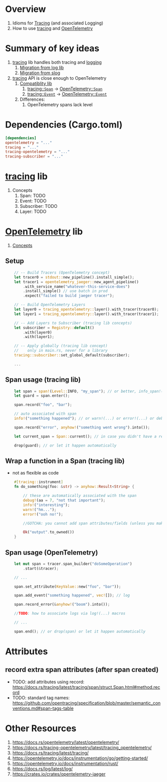 # Overview
1. Idioms for [Tracing](https://opentelemetry.io/docs/concepts/signals/traces/) (and associated Logging)
1. How to use [tracing](https://docs.rs/tracing/latest/tracing/) and [OpenTelemetry](https://opentelemetry.io/docs/instrumentation/rust/)


# Summary of key ideas
1. [tracing](https://docs.rs/tracing/latest/tracing) lib handles both tracing and [logging](./logging.md)
    1. [Migration from log lib](https://docs.rs/tracing/latest/tracing/#for-log-users)
    1. [Migration from slog](https://github.com/slog-rs/slog#slog-rs---the-logging-for-rust)
1. [tracing](https://docs.rs/tracing/latest/tracing) API is close enough to OpenTelemetry
    1. [Compatiblity lib](https://crates.io/crates/tracing-opentelemetry)
        1. [tracing::`Span`](https://docs.rs/tracing/latest/tracing/struct.Span.html) -> [OpenTelemetry::`Span`](https://docs.rs/opentelemetry/latest/opentelemetry/trace/trait.Span.html)
        1. [tracing::`Event`](https://docs.rs/tracing/latest/tracing/event/struct.Event.html) -> [OpenTelemetry::`Event`](https://docs.rs/opentelemetry/latest/opentelemetry/trace/struct.Event.html)
    1. Differences:
        1. OpenTelemetry spans lack level


# Dependencies (Cargo.toml)
```toml
[dependencies]
opentelemetry = "..."
tracing = "..."
tracing-opentelemetry = "..."
tracing-subscriber = "..."
```


# [tracing](https://docs.rs/tracing/latest/tracing/) lib
1. Concepts
    1. Span: TODO
    1. Event: TODO
    1. Subscriber: TODO
    1. Layer: TODO


# [OpenTelemetry](https://opentelemetry.io/docs/instrumentation/rust/) lib
1. [Concepts](../common/observability/tracing.md)


## Setup
```rust
    // -- Build Tracers (OpenTelemetry concept)
    let tracer0 = stdout::new_pipeline().install_simple();
    let tracer1 = opentelemetry_jaeger::new_agent_pipeline()
        .with_service_name("whatever-this-service-does")
        .install_simple() // use batch in prod
        .expect("failed to build jaeger tracer");

    // -- Build OpenTelemetry Layers
    let layer0 = tracing_opentelemetry::layer().with_tracer(tracer0);
    let layer1 = tracing_opentelemetry::layer().with_tracer(tracer1);

    // -- Add Layers to Subscriber (tracing lib concepts)
    let subscriber = Registry::default()
        .with(layer0)
        .with(layer1);

    // -- Apply globally (tracing lib concept)
    //    only in main.rs, never for a library
    tracing::subscriber::set_global_default(subscriber);

    ...
```


## Span usage (tracing lib)
```rust
    let span = span!(Level::INFO, "my_span"); // or better, info_span!("my_span");
    let guard = span.enter();

    span.record("foo", "bar");

    // auto associated with span
    info!("something happened"); // or warn!(...) or error!(...) or debug!(...)

    span.record("error", anyhow!("something went wrong").into());

    let current_span = Span::current(); // in case you didn't have a reference

    drop(guard); // or let it happen automatically
```


## Wrap a function in a Span (tracing lib)
- not as flexible as code
```rust
    #[tracing::instrument]
    fn do_something(foo: &str) -> anyhow::Result<String> {

        // these are automatically associated with the span
        debug!(aa = 7, "not that important");
        info!("interesting");
        warn!("hm...");
        error!("ooh no!");

        //GOTCHA: you cannot add span attributes/fields (unless you make child span)

        Ok("output".to_owned())
    }
```


## Span usage (OpenTelemetry)
```rust
    let mut span = tracer.span_builder("doSomeOperation")
        .start(&tracer);

    // ...

    span.set_attribute(KeyValue::new("foo", "bar"));

    span.add_event("something happened", vec![]); // log

    span.record_error(&anyhow!("boom").into());

    //TODO: how to associate logs via log!(...) macros

    // ...

    span.end(); // or drop(span) or let it happen automatically
```

# Attributes
## record extra span attributes (after span created)
- TODO: add attributes using record: https://docs.rs/tracing/latest/tracing/span/struct.Span.html#method.record
- TODO: standard tag names: https://github.com/opentracing/specification/blob/master/semantic_conventions.md#span-tags-table


# Other Resources
1. https://docs.rs/opentelemetry/latest/opentelemetry/
1. https://docs.rs/tracing-opentelemetry/latest/tracing_opentelemetry/
1. https://docs.rs/tracing/latest/tracing/
1. https://opentelemetry.io/docs/instrumentation/go/getting-started/
1. https://opentelemetry.io/docs/instrumentation/rust/
1. https://docs.rs/log/latest/log/
1. https://crates.io/crates/opentelemetry-jaeger


